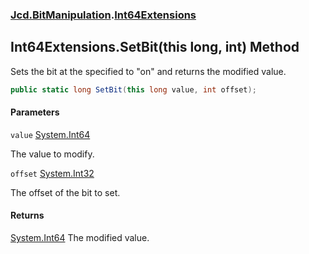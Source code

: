 ### [Jcd.BitManipulation](Jcd.BitManipulation.md 'Jcd.BitManipulation').[Int64Extensions](Jcd.BitManipulation.Int64Extensions.md 'Jcd.BitManipulation.Int64Extensions')

## Int64Extensions.SetBit(this long, int) Method

Sets the bit at the specified to "on" and returns the modified value.

```csharp
public static long SetBit(this long value, int offset);
```

#### Parameters

<a name='Jcd.BitManipulation.Int64Extensions.SetBit(thislong,int).value'></a>

`value` [System.Int64](https://docs.microsoft.com/en-us/dotnet/api/System.Int64 'System.Int64')

The value to modify.

<a name='Jcd.BitManipulation.Int64Extensions.SetBit(thislong,int).offset'></a>

`offset` [System.Int32](https://docs.microsoft.com/en-us/dotnet/api/System.Int32 'System.Int32')

The offset of the bit to set.

#### Returns

[System.Int64](https://docs.microsoft.com/en-us/dotnet/api/System.Int64 'System.Int64')
The modified value.